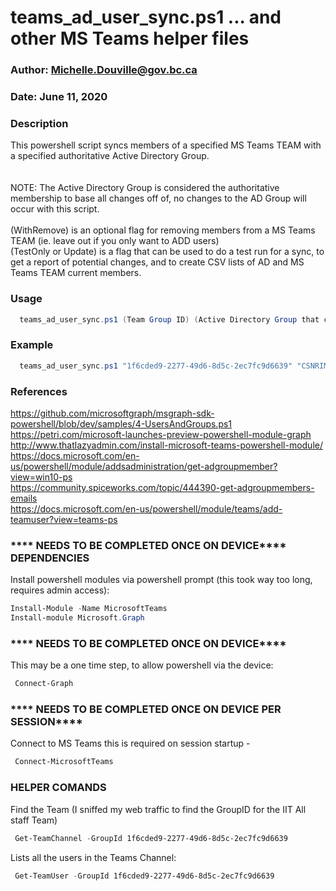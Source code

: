 
# teams_ad_user_sync.ps1 ... and other MS Teams helper files

### Author: Michelle.Douville@gov.bc.ca

### Date: June 11, 2020

### Description

This powershell script syncs members of a specified MS Teams TEAM with a specified authoritative Active Directory Group.<BR>
<BR>  
NOTE: The Active Directory Group is considered the authoritative membership to base all changes off of, no changes to the AD Group will occur with this script.<BR><BR>
(WithRemove) is an optional flag for removing members from a MS Teams TEAM (ie. leave out if you only want to ADD users)<BR>
(TestOnly or Update) is a flag that can be used to do a test run for a sync, to get a report of potential changes, and to create CSV lists of AD and MS Teams TEAM current members.<BR>

### Usage

``` powershell
  teams_ad_user_sync.ps1 (Team Group ID) (Active Directory Group that contain Members to add or remove from MS Teams TEAM) (WithRemove flag) (TestOnly or Update flag)
```

### Example

``` powershell
  teams_ad_user_sync.ps1 "1f6cded9-2277-49d6-8d5c-2ec7fc9d6639" "CSNRIMIT" "WithRemove" "TestOnly"
```

### References

<https://github.com/microsoftgraph/msgraph-sdk-powershell/blob/dev/samples/4-UsersAndGroups.ps1><BR>
<https://petri.com/microsoft-launches-preview-powershell-module-graph><BR>
<http://www.thatlazyadmin.com/install-microsoft-teams-powershell-module/><BR>
<https://docs.microsoft.com/en-us/powershell/module/addsadministration/get-adgroupmember?view=win10-ps><BR>
<https://community.spiceworks.com/topic/444390-get-adgroupmembers-emails><BR>
<https://docs.microsoft.com/en-us/powershell/module/teams/add-teamuser?view=teams-ps><BR>

### **** NEEDS TO BE COMPLETED ONCE ON DEVICE**** DEPENDENCIES

Install powershell modules via powershell prompt (this took way too long, requires admin access):

 ``` powershell
 Install-Module -Name MicrosoftTeams
 Install-module Microsoft.Graph
 ```

### **** NEEDS TO BE COMPLETED ONCE ON DEVICE****

This may be a one time step, to allow powershell via the device:
``` powershell
 Connect-Graph
 ```

### **** NEEDS TO BE COMPLETED ONCE ON DEVICE PER SESSION****

Connect to MS Teams this is required on session startup -
``` powershell
 Connect-MicrosoftTeams
 ```

### HELPER COMANDS

Find the Team (I sniffed my web traffic to find the GroupID for the IIT All staff Team)
``` powershell
 Get-TeamChannel -GroupId 1f6cded9-2277-49d6-8d5c-2ec7fc9d6639  
 ```

Lists all the users in the Teams Channel:
``` powershell
 Get-TeamUser -GroupId 1f6cded9-2277-49d6-8d5c-2ec7fc9d6639
 ```
